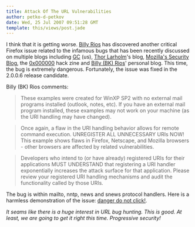 ```yaml
---
title: Attack Of The URL Vulnerabilities
author: petko-d-petkov
date: Wed, 25 Jul 2007 09:51:28 GMT
template: this/views/post.jade
---
```


I think that it is getting worse. [Billy Rios](http://xs-sniper.com/blog/) has discovered another critical Firefox issue related to the infamous bugs that has been recently discussed on multiple blogs including [GC](/blog/firefox-could-also-be-used-as-the-entry-point) (us), [Thor Larholm](http://larholm.com/2007/07/18/firefox-fixes-internet-explorer-flaw/)'s blog, [Mozilla's Security Blog](http://blog.mozilla.com/security/2007/07/23/related-security-issue-in-url-protocol-handling-on-windows/), the [0x000000](http://www.0x000000.com/?i=401) hack zine and [Billy (BK) Rios](http://xs-sniper.com/blog/2007/07/24/remote-command-execution-in-firefox-2005/)' personal blog. This time, the bug is extremely dangerous. Fortunately, the issue was fixed in the 2.0.0.6 release candidate.

Billy (BK) Rios comments:

> These examples were created for WinXP SP2 with no external mail programs installed (outlook, notes, etc). If you have an external mail program installed, these examples may not work on your machine (as the URI handling may have changed).

> Once again, a flaw in the URI handling behavior allows for remote command execution. UNREGISTER ALL UNNECESSARY URIs NOW! This example shows flaws in Firefox, Netscape, and Mozilla browsers - other browsers are affected by related vulnerabilities.

> Developers who intend to (or have already) registered URIs for their applications MUST UNDERSTAND that registering a URI handler exponentially increases the attack surface for that application. Please review your registered URI handling mechanisms and audit the functionality called by those URIs.

The bug is within mailto, nntp, news and snews protocol handlers. Here is a harmless demonstration of the issue: [danger do not click!](mailto:%00%00../../../../../../windows/system32/cmd).

_It seams like there is a huge interest in URL bug hunting. This is good. At least, we are going to get it right this time. Progressive security!_
